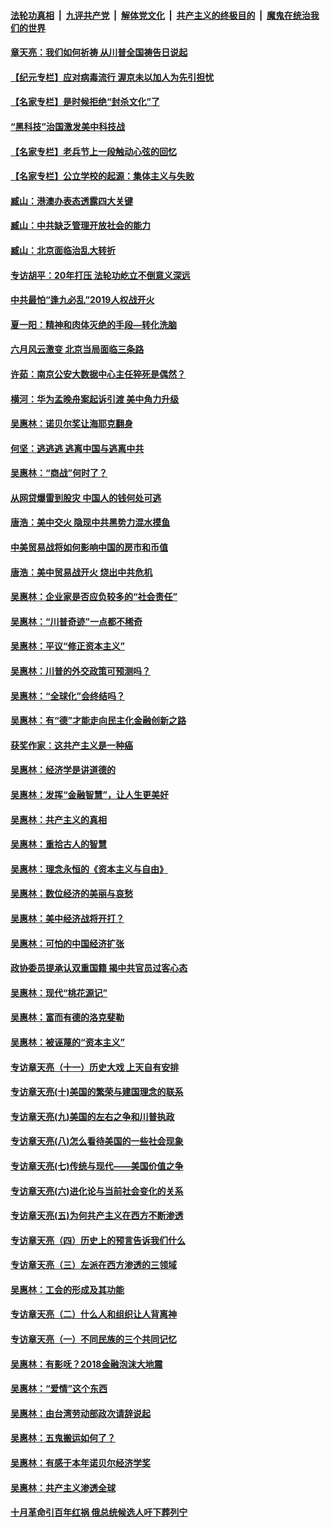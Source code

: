####  [法轮功真相](../../../../basic/blob/master/README.md?t=06210002) &nbsp;|&nbsp; [九评共产党](../../../../9ping.md/blob/master/README.md?t=06210002) &nbsp;|&nbsp; [解体党文化](../../../../jtdwh.md/blob/master/README.md?t=06210002)  &nbsp;|&nbsp; [共产主义的终极目的](../../../../gczydzjmd.md/blob/master/README.md?t=06210002) &nbsp;|&nbsp; [魔鬼在统治我们的世界](../../../../mgztzwmdsj.md/blob/master/README.md?t=06210002) 

#### [章天亮：我们如何祈祷 从川普全国祷告日说起](../pages/nsc423/n11944627.md?t=06210002) 

#### [【纪元专栏】应对病毒流行 渥京未以加人为先引担忧](../pages/nsc423/n11875714.md?t=06210002) 

#### [【名家专栏】是时候拒绝“封杀文化”了](../pages/nsc423/n11814093.md?t=06210002) 

#### [“黑科技”治国激发美中科技战](../pages/nsc423/n11638056.md?t=06210002) 

#### [【名家专栏】老兵节上一段触动心弦的回忆](../pages/nsc423/n11646016.md?t=06210002) 

#### [【名家专栏】公立学校的起源：集体主义与失败](../pages/nsc423/n11601833.md?t=06210002) 

#### [臧山：港澳办表态透露四大关键](../pages/nsc423/n11421628.md?t=06210002) 

#### [臧山：中共缺乏管理开放社会的能力](../pages/nsc423/n11407457.md?t=06210002) 

#### [臧山：北京面临治乱大转折](../pages/nsc423/n11406895.md?t=06210002) 

#### [专访胡平：20年打压 法轮功屹立不倒意义深远](../pages/nsc423/n11398800.md?t=06210002) 

#### [中共最怕“逢九必乱”2019人权战开火](../pages/nsc423/n11385248.md?t=06210002) 

#### [夏一阳：精神和肉体灭绝的手段—转化洗脑](../pages/nsc423/n11368250.md?t=06210002) 

#### [六月风云激变 北京当局面临三条路](../pages/nsc423/n11313668.md?t=06210002) 

#### [许茹：南京公安大数据中心主任猝死是偶然？](../pages/nsc423/n11064744.md?t=06210002) 

#### [横河：华为孟晚舟案起诉引渡 美中角力升级](../pages/nsc423/n11027230.md?t=06210002) 

#### [吴惠林：诺贝尔奖让海耶克翻身](../pages/nsc423/n10890049.md?t=06210002) 

#### [何坚：逃逃逃 逃离中国与逃离中共](../pages/nsc423/n10592891.md?t=06210002) 

#### [吴惠林：“商战”何时了？](../pages/nsc423/n10573558.md?t=06210002) 

#### [从网贷爆雷到股灾 中国人的钱何处可逃](../pages/nsc423/n10572800.md?t=06210002) 

#### [唐浩：美中交火 隐现中共黑势力混水摸鱼](../pages/nsc423/n10544040.md?t=06210002) 

#### [中美贸易战将如何影响中国的房市和币值](../pages/nsc423/n10543697.md?t=06210002) 

#### [唐浩：美中贸易战开火 烧出中共危机](../pages/nsc423/n10540126.md?t=06210002) 

#### [吴惠林：企业家是否应负较多的“社会责任”](../pages/nsc423/n10535022.md?t=06210002) 

#### [吴惠林：“川普奇迹”一点都不稀奇](../pages/nsc423/n10512808.md?t=06210002) 

#### [吴惠林：平议“修正资本主义”](../pages/nsc423/n10495724.md?t=06210002) 

#### [吴惠林：川普的外交政策可预测吗？](../pages/nsc423/n10462387.md?t=06210002) 

#### [吴惠林：“全球化”会终结吗？](../pages/nsc423/n10452838.md?t=06210002) 

#### [吴惠林：有“德”才能走向民主化金融创新之路](../pages/nsc423/n10432292.md?t=06210002) 

#### [获奖作家：这共产主义是一种癌](../pages/nsc423/n10431541.md?t=06210002) 

#### [吴惠林：经济学是讲道德的](../pages/nsc423/n10398014.md?t=06210002) 

#### [吴惠林：发挥“金融智慧”，让人生更美好](../pages/nsc423/n10375019.md?t=06210002) 

#### [吴惠林：共产主义的真相](../pages/nsc423/n10351394.md?t=06210002) 

#### [吴惠林：重拾古人的智慧](../pages/nsc423/n10337691.md?t=06210002) 

#### [吴惠林：理念永恒的《资本主义与自由》](../pages/nsc423/n10316274.md?t=06210002) 

#### [吴惠林：数位经济的美丽与哀愁](../pages/nsc423/n10292946.md?t=06210002) 

#### [吴惠林：美中经济战将开打？](../pages/nsc423/n10258825.md?t=06210002) 

#### [吴惠林：可怕的中国经济扩张](../pages/nsc423/n10219147.md?t=06210002) 

#### [政协委员提承认双重国籍 揭中共官员过客心态](../pages/nsc423/n10208809.md?t=06210002) 

#### [吴惠林：现代“桃花源记”](../pages/nsc423/n10185234.md?t=06210002) 

#### [吴惠林：富而有德的洛克斐勒](../pages/nsc423/n10142264.md?t=06210002) 

#### [吴惠林：被诬蔑的“资本主义”](../pages/nsc423/n10124816.md?t=06210002) 

#### [专访章天亮（十一）历史大戏 上天自有安排](../pages/nsc423/n10094905.md?t=06210002) 

#### [专访章天亮(十)美国的繁荣与建国理念的联系](../pages/nsc423/n10094899.md?t=06210002) 

#### [专访章天亮(九)美国的左右之争和川普执政](../pages/nsc423/n10094889.md?t=06210002) 

#### [专访章天亮(八)怎么看待美国的一些社会现象](../pages/nsc423/n10094857.md?t=06210002) 

#### [专访章天亮(七)传统与现代——美国价值之争](../pages/nsc423/n10093140.md?t=06210002) 

#### [专访章天亮(六)进化论与当前社会变化的关系](../pages/nsc423/n10092036.md?t=06210002) 

#### [专访章天亮(五)为何共产主义在西方不断渗透](../pages/nsc423/n10083620.md?t=06210002) 

#### [专访章天亮（四）历史上的预言告诉我们什么](../pages/nsc423/n10083606.md?t=06210002) 

#### [专访章天亮（三）左派在西方渗透的三领域](../pages/nsc423/n10081115.md?t=06210002) 

#### [吴惠林：工会的形成及其功能](../pages/nsc423/n10080633.md?t=06210002) 

#### [专访章天亮（二）什么人和组织让人背离神](../pages/nsc423/n10076637.md?t=06210002) 

#### [专访章天亮（一）不同民族的三个共同记忆](../pages/nsc423/n10074188.md?t=06210002) 

#### [吴惠林：有影呒？2018金融泡沫大地震](../pages/nsc423/n10040534.md?t=06210002) 

#### [吴惠林：“爱情”这个东西](../pages/nsc423/n10019423.md?t=06210002) 

#### [吴惠林：由台湾劳动部政次请辞说起](../pages/nsc423/n9979679.md?t=06210002) 

#### [吴惠林：五鬼搬运如何了？](../pages/nsc423/n9925338.md?t=06210002) 

#### [吴惠林：有感于本年诺贝尔经济学奖](../pages/nsc423/n9871883.md?t=06210002) 

#### [吴惠林：共产主义渗透全球](../pages/nsc423/n9812748.md?t=06210002) 

#### [十月革命引百年红祸 俄总统候选人吁下葬列宁](../pages/nsc423/n9810182.md?t=06210002) 

